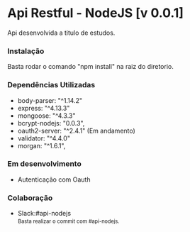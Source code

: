 <h1>Api Restful - NodeJS [v 0.0.1]</h1>

<p>Api desenvolvida a titulo de estudos.</p>

<h3>Instalação</h3>
<p>Basta rodar o comando "npm install" na raiz do diretorio.</p>

<h3>Dependências Utilizadas</h3>

<ul>
	<li>body-parser: "^1.14.2"</li>
    <li>express: "^4.13.3"</li>
    <li>mongoose: "^4.3.3"</li>
    <li>bcrypt-nodejs: "0.0.3",</li>
    <li>oauth2-server: "^2.4.1" (Em andamento)</li>
    <li>validator: "^4.4.0"</li>
    <li>morgan: "^1.6.1",</li>
</ul>


<h3>Em desenvolvimento</h3>
<ul>
	<li>Autenticação com Oauth</li>
</ul>

<h3>Colaboração</h3>
<ul>
	<li>Slack:#api-nodejs<br><small>Basta realizar o commit com  #api-nodejs.</small></li>
</ul>
